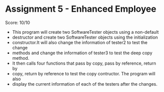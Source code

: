 # Assignment 5 - Enhanced Employee  
Score: 10/10  
 * This program will create two SoftwareTester objects using a non-default
 * destructor and create two SoftwareTester objects using the initialization
 * constructor.It will also change the information of tester2 to test the change
 * methods and change the information of tester3 to test the deep copy method.
 * It then calls four functions that pass by copy, pass by reference, return by
 * copy, return by reference to test the copy contructor. The program will also
 * display the current information of each of the testers after the changes.
